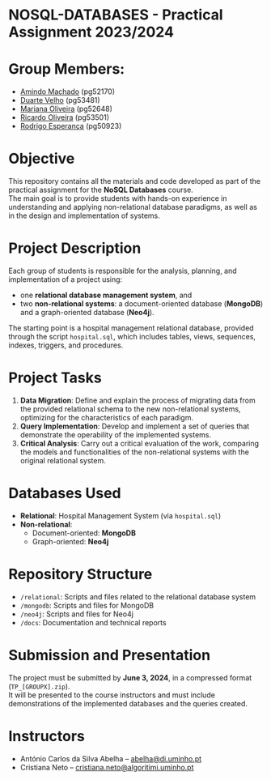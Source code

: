 # NOSQL-DATABASES - Practical Assignment 2023/2024

# Group Members:
- [Amindo Machado](https://github.com/IMindo) (pg52170)
- [Duarte Velho](https://github.com/duartebred) (pg53481)
- [Mariana Oliveira](https://github.com/ketamine-juice) (pg52648)
- [Ricardo Oliveira](https://github.com/ricardofoliveira61) (pg53501)
- [Rodrigo Esperança](https://github.com/esperancaa) (pg50923)


# Objective  

This repository contains all the materials and code developed as part of the practical assignment for the **NoSQL Databases** course.  
The main goal is to provide students with hands-on experience in understanding and applying non-relational database paradigms, as well as in the design and implementation of systems.  

# Project Description  

Each group of students is responsible for the analysis, planning, and implementation of a project using:  
- one **relational database management system**, and  
- two **non-relational systems**: a document-oriented database (**MongoDB**) and a graph-oriented database (**Neo4j**).  

The starting point is a hospital management relational database, provided through the script `hospital.sql`, which includes tables, views, sequences, indexes, triggers, and procedures.  

# Project Tasks  

1. **Data Migration**: Define and explain the process of migrating data from the provided relational schema to the new non-relational systems, optimizing for the characteristics of each paradigm.  
2. **Query Implementation**: Develop and implement a set of queries that demonstrate the operability of the implemented systems.  
3. **Critical Analysis**: Carry out a critical evaluation of the work, comparing the models and functionalities of the non-relational systems with the original relational system.  

# Databases Used  

- **Relational**: Hospital Management System (via `hospital.sql`)  
- **Non-relational**:  
  - Document-oriented: **MongoDB**  
  - Graph-oriented: **Neo4j**  

# Repository Structure  

- `/relational`: Scripts and files related to the relational database system  
- `/mongodb`: Scripts and files for MongoDB  
- `/neo4j`: Scripts and files for Neo4j  
- `/docs`: Documentation and technical reports  

# Submission and Presentation  

The project must be submitted by **June 3, 2024**, in a compressed format (`TP_[GROUPX].zip`).  
It will be presented to the course instructors and must include demonstrations of the implemented databases and the queries created.  

# Instructors  

- António Carlos da Silva Abelha – [abelha@di.uminho.pt](mailto:abelha@di.uminho.pt)  
- Cristiana Neto – [cristiana.neto@algoritimi.uminho.pt](mailto:cristiana.neto@algoritimi.uminho.pt)  
